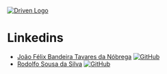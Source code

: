 [![Driven Logo](https://uploads-ssl.webflow.com/62235d098ddf9185c2d74422/622c0e0746587f694e5361b5_Driven_pink.png)](https://www.driven.com.br/)

# Linkedins

- [João Félix Bandeira Tavares da Nóbrega](https://www.linkedin.com/in/joaofelix27/) [![GitHub](https://img.shields.io/badge/GitHub-ff4791?style=flat&logo=github&logoColor=white)](https://github.com/joaofelix27)
- [Rodolfo Sousa da Silva](https://www.linkedin.com/in/rodolfo-sousa/) [![GitHub](https://img.shields.io/badge/GitHub-ff4791?style=flat&logo=github&logoColor=white)](https://github.com/rosousa)

